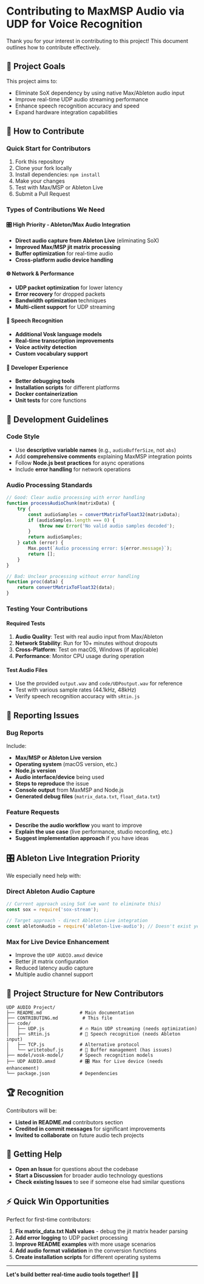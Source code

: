 # Contributing to MaxMSP Audio via UDP for Voice Recognition

Thank you for your interest in contributing to this project! This document outlines how to contribute effectively.

## 🎯 **Project Goals**

This project aims to:
- Eliminate SoX dependency by using native Max/Ableton audio input
- Improve real-time UDP audio streaming performance
- Enhance speech recognition accuracy and speed
- Expand hardware integration capabilities

## 🚀 **How to Contribute**

### **Quick Start for Contributors**
1. Fork this repository
2. Clone your fork locally
3. Install dependencies: `npm install`
4. Make your changes
5. Test with Max/MSP or Ableton Live
6. Submit a Pull Request

### **Types of Contributions We Need**

#### **🎛️ High Priority - Ableton/Max Audio Integration**
- **Direct audio capture from Ableton Live** (eliminating SoX)
- **Improved Max/MSP jit matrix processing**
- **Buffer optimization** for real-time audio
- **Cross-platform audio device handling**

#### **🌐 Network & Performance**
- **UDP packet optimization** for lower latency
- **Error recovery** for dropped packets  
- **Bandwidth optimization** techniques
- **Multi-client support** for UDP streaming

#### **🎤 Speech Recognition**
- **Additional Vosk language models**
- **Real-time transcription improvements**
- **Voice activity detection**
- **Custom vocabulary support**

#### **🔧 Developer Experience**
- **Better debugging tools**
- **Installation scripts** for different platforms
- **Docker containerization**
- **Unit tests** for core functions

## 📝 **Development Guidelines**

### **Code Style**
- Use **descriptive variable names** (e.g., `audioBufferSize`, not `abs`)
- Add **comprehensive comments** explaining MaxMSP integration points
- Follow **Node.js best practices** for async operations
- Include **error handling** for network operations

### **Audio Processing Standards**
```javascript
// Good: Clear audio processing with error handling
function processAudioChunk(matrixData) {
    try {
        const audioSamples = convertMatrixToFloat32(matrixData);
        if (audioSamples.length === 0) {
            throw new Error('No valid audio samples decoded');
        }
        return audioSamples;
    } catch (error) {
        Max.post(`Audio processing error: ${error.message}`);
        return [];
    }
}

// Bad: Unclear processing without error handling
function proc(data) {
    return convertMatrixToFloat32(data);
}
```

### **Testing Your Contributions**

#### **Required Tests**
1. **Audio Quality**: Test with real audio input from Max/Ableton
2. **Network Stability**: Run for 10+ minutes without dropouts
3. **Cross-Platform**: Test on macOS, Windows (if applicable)
4. **Performance**: Monitor CPU usage during operation

#### **Test Audio Files**
- Use the provided `output.wav` and `code/UDPoutput.wav` for reference
- Test with various sample rates (44.1kHz, 48kHz)
- Verify speech recognition accuracy with `sRtin.js`

## 🐛 **Reporting Issues**

### **Bug Reports**
Include:
- **Max/MSP or Ableton Live version**
- **Operating system** (macOS version, etc.)
- **Node.js version**
- **Audio interface/device** being used
- **Steps to reproduce** the issue
- **Console output** from MaxMSP and Node.js
- **Generated debug files** (`matrix_data.txt`, `float_data.txt`)

### **Feature Requests**
- **Describe the audio workflow** you want to improve
- **Explain the use case** (live performance, studio recording, etc.)
- **Suggest implementation approach** if you have ideas

## 🎛️ **Ableton Live Integration Priority**

We especially need help with:

### **Direct Ableton Audio Capture**
```javascript
// Current approach using SoX (we want to eliminate this)
const sox = require('sox-stream');

// Target approach - direct Ableton Live integration
const abletonAudio = require('ableton-live-audio'); // Doesn't exist yet!
```

### **Max for Live Device Enhancement**
- Improve the `UDP AUDIO.amxd` device
- Better jit matrix configuration
- Reduced latency audio capture
- Multiple audio channel support

## 📂 **Project Structure for New Contributors**

```
UDP AUDIO Project/
├── README.md              # Main documentation
├── CONTRIBUTING.md         # This file
├── code/
│   ├── UDP.js             # 🔥 Main UDP streaming (needs optimization)
│   ├── sRtin.js           # 🎤 Speech recognition (needs Ableton input)
│   ├── TCP.js             # Alternative protocol
│   └── writetobuf.js      # 🐛 Buffer management (has issues)
├── model/vosk-model/      # Speech recognition models
├── UDP AUDIO.amxd         # 🎛️ Max for Live device (needs enhancement)
└── package.json           # Dependencies
```

## 🏆 **Recognition**

Contributors will be:
- **Listed in README.md** contributors section
- **Credited in commit messages** for significant improvements
- **Invited to collaborate** on future audio tech projects

## 💬 **Getting Help**

- **Open an Issue** for questions about the codebase
- **Start a Discussion** for broader audio technology questions
- **Check existing Issues** to see if someone else had similar questions

## ⚡ **Quick Win Opportunities**

Perfect for first-time contributors:

1. **Fix matrix_data.txt NaN values** - debug the jit matrix header parsing
2. **Add error logging** to UDP packet processing
3. **Improve README examples** with more usage scenarios
4. **Add audio format validation** in the conversion functions
5. **Create installation scripts** for different operating systems

---

**Let's build better real-time audio tools together!** 🎵✨ 